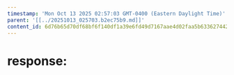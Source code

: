 ```yaml
---
timestamp: 'Mon Oct 13 2025 02:57:03 GMT-0400 (Eastern Daylight Time)'
parent: '[[../20251013_025703.b2ec75b9.md]]'
content_id: 6d76b65d70df68bf6f140df1a39e6fd49d7167aae4d02faa5b63362744266256
---
```


# response:
